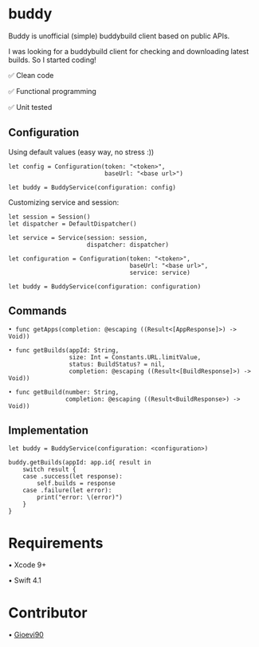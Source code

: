 # buddy

Buddy is unofficial (simple) buddybuild client based on public APIs.

I was looking for a buddybuild client for checking and downloading latest builds. So I started coding!

✅ Clean code

✅ Functional programming

✅ Unit tested

## Configuration

Using default values (easy way, no stress :))

    let config = Configuration(token: "<token>",
                               baseUrl: "<base url>")

    let buddy = BuddyService(configuration: config)

Customizing service and session:

    let session = Session()
    let dispatcher = DefaultDispatcher()

    let service = Service(session: session,
                          dispatcher: dispatcher)

    let configuration = Configuration(token: "<token>",
                                      baseUrl: "<base url>",
                                      service: service)

    let buddy = BuddyService(configuration: configuration)

## Commands

    • func getApps(completion: @escaping ((Result<[AppResponse]>) -> Void))

    • func getBuilds(appId: String,
                     size: Int = Constants.URL.limitValue,
                     status: BuildStatus? = nil,
                     completion: @escaping ((Result<[BuildResponse]>) -> Void))

    • func getBuild(number: String,
                    completion: @escaping ((Result<BuildResponse>) -> Void))

## Implementation

    let buddy = BuddyService(configuration: <configuration>)

    buddy.getBuilds(appId: app.id{ result in
        switch result {
        case .success(let response):
            self.builds = response
        case .failure(let error):
            print("error: \(error)")
        }
    }


# Requirements
• Xcode 9+

• Swift 4.1


# Contributor
• [Gioevi90](https://github.com/Gioevi90)
